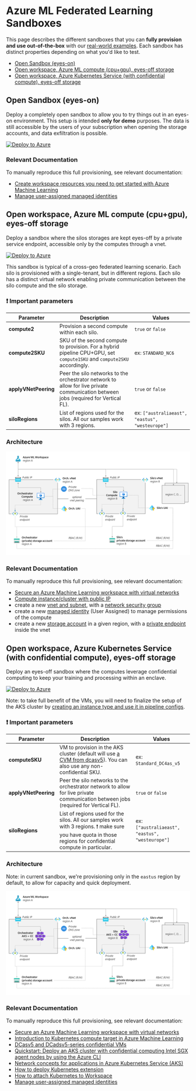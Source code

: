 # Azure ML Federated Learning Sandboxes

This page describes the different sandboxes that you can **fully provision and use out-of-the-box** with our [real-world examples](../real-world-examples/). Each sandbox has distinct properties depending on what you'd like to test.

- [Open Sandbox (eyes-on)](#open-sandbox-eyes-on)
- [Open workspace, Azure ML compute (cpu+gpu), eyes-off storage](#open-workspace-azure-ml-compute-cpugpu-eyes-off-storage)
- [Open workspace, Azure Kubernetes Service (with confidential compute), eyes-off storage](#open-workspace-azure-kubernetes-service-with-confidential-compute-eyes-off-storage)

## Open Sandbox (eyes-on)

Deploy a completely open sandbox to allow you to try things out in an eyes-on environment. This setup is intended **only for demo** purposes. The data is still accessible by the users of your subscription when opening the storage accounts, and data exfiltration is possible.

[![Deploy to Azure](https://aka.ms/deploytoazurebutton)](https://portal.azure.com/#create/Microsoft.Template/uri/https%3A%2F%2Fraw.githubusercontent.com%2FAzure-Samples%2Fazure-ml-federated-learning%2Fmain%2Fmlops%2Farm%2Fopen_sandbox_setup.json)

### Relevant Documentation

To manually reproduce this full provisioning, see relevant documentation:

- [Create workspace resources you need to get started with Azure Machine Learning](https://learn.microsoft.com/en-us/azure/machine-learning/quickstart-create-resources)
- [Manage user-assigned managed identities](https://learn.microsoft.com/en-us/azure/active-directory/managed-identities-azure-resources/how-manage-user-assigned-managed-identities)

## Open workspace, Azure ML compute (cpu+gpu), eyes-off storage

Deploy a sandbox where the silos storages are kept eyes-off by a private service endpoint, accessible only by the computes through a vnet.

[![Deploy to Azure](https://aka.ms/deploytoazurebutton)](https://portal.azure.com/#create/Microsoft.Template/uri/https%3A%2F%2Fraw.githubusercontent.com%2FAzure-Samples%2Fazure-ml-federated-learning%2Fmain%2Fmlops%2Farm%2Fvnet_publicip_sandbox_setup.json)

This sandbox is typical of a cross-geo federated learning scenario. Each silo is provisioned with a single-tenant, but in different regions. Each silo has a distinct virtual network enabling private communication between the silo compute and the silo storage.

### :exclamation: Important parameters

| Parameter | Description | Values |
| --- | --- | --- |
| **compute2** | Provision a second compute within each silo. | `true` or `false` |
| **compute2SKU** | SKU of the second compute to provision. For a hybrid pipeline CPU+GPU, set `compute1SKU` and `compute2SKU` accordingly. | ex: `STANDARD_NC6` |
| **applyVNetPeering** | Peer the silo networks to the orchestrator network to allow for live private communication between jobs (required for Vertical FL). | `true` or `false` |
| **siloRegions** | List of regions used for the silos. All our samples work with 3 regions. | ex: `["australiaeast", "eastus", "westeurope"]` |

### Architecture

![Architecture schema of the solution using AzureML compute and vnets.](../pics/sandbox_aml_vnet.png)

### Relevant Documentation

To manually reproduce this full provisioning, see relevant documentation:

- [Secure an Azure Machine Learning workspace with virtual networks](https://learn.microsoft.com/en-us/azure/machine-learning/how-to-secure-workspace-vnet)
- [Compute instance/cluster with public IP](https://learn.microsoft.com/en-us/azure/machine-learning/how-to-secure-training-vnet?tabs=cli%2Crequired#compute-instancecluster-with-public-ip)
- create a new [vnet and subnet](https://learn.microsoft.com/en-us/azure/virtual-network/virtual-networks-overview), with a [network security group](https://learn.microsoft.com/en-us/azure/virtual-network/network-security-groups-overview)
- create a new [managed identity](https://learn.microsoft.com/en-us/azure/active-directory/managed-identities-azure-resources/overview) (User Assigned) to manage permissions of the compute
- create a new [storage account](https://docs.microsoft.com/en-us/azure/storage/common/storage-account-overview) in a given region, with a [private endpoint](https://learn.microsoft.com/en-us/azure/storage/common/storage-private-endpoints) inside the vnet

## Open workspace, Azure Kubernetes Service (with confidential compute), eyes-off storage

Deploy an eyes-off sandbox where the computes leverage confidential computing to keep your training and processing within an enclave.

[![Deploy to Azure](https://aka.ms/deploytoazurebutton)](https://portal.azure.com/#create/Microsoft.Template/uri/https%3A%2F%2Fraw.githubusercontent.com%2FAzure-Samples%2Fazure-ml-federated-learning%2Fmain%2Fmlops%2Farm%2Fvnet_publicip_sandbox_aks_confcomp_setup.json)

Note: to take full benefit of the VMs, you will need to finalize the setup of the AKS cluster by [creating an instance type and use it in pipeline configs](./silo_open_aks_with_cc.md#create-instancetype).

### :exclamation: Important parameters

| Parameter | Description | Values |
| --- | --- | --- |
| **computeSKU** | VM to provision in the AKS cluster (default will use [a CVM from dcasv5](https://learn.microsoft.com/en-us/azure/virtual-machines/dcasv5-dcadsv5-series)). You can also use any non-confidential SKU. | ex: `Standard_DC4as_v5` |
| **applyVNetPeering** | Peer the silo networks to the orchestrator network to allow for live private communication between jobs (required for Vertical FL). | `true` or `false` |
| **siloRegions** | List of regions used for the silos. All our samples work with 3 regions. :exclamation: make sure you have quota in those regions for confidential compute in particular. | ex: `["australiaeast", "eastus", "westeurope"]` |

### Architecture

Note: in current sandbox, we're provisioning only in the `eastus` region by default, to allow for capacity and quick deployment.

![Architecture schema of the solution using confidential compute and vnets.](../pics/sandbox_aks_cc_vnet.png)

### Relevant Documentation

To manually reproduce this full provisioning, see relevant documentation:

- [Secure an Azure Machine Learning workspace with virtual networks](https://learn.microsoft.com/en-us/azure/machine-learning/how-to-secure-workspace-vnet)
- [Introduction to Kubernetes compute target in Azure Machine Learning](https://learn.microsoft.com/en-us/azure/machine-learning/how-to-attach-kubernetes-anywhere)
- [DCasv5 and DCadsv5-series confidential VMs](https://learn.microsoft.com/en-us/azure/virtual-machines/dcasv5-dcadsv5-series)
- [Quickstart: Deploy an AKS cluster with confidential computing Intel SGX agent nodes by using the Azure CLI](https://learn.microsoft.com/en-us/azure/confidential-computing/confidential-enclave-nodes-aks-get-started)
- [Network concepts for applications in Azure Kubernetes Service (AKS)](https://learn.microsoft.com/en-us/azure/aks/concepts-network)
- [How to deploy Kubernetes extension](https://learn.microsoft.com/en-us/azure/machine-learning/how-to-deploy-kubernetes-extension?tabs=deploy-extension-with-cli)
- [How to attach Kubernetes to Workspace](https://learn.microsoft.com/en-us/azure/machine-learning/how-to-attach-kubernetes-to-workspace?tabs=cli)
- [Manage user-assigned managed identities](https://learn.microsoft.com/en-us/azure/active-directory/managed-identities-azure-resources/how-manage-user-assigned-managed-identities)
